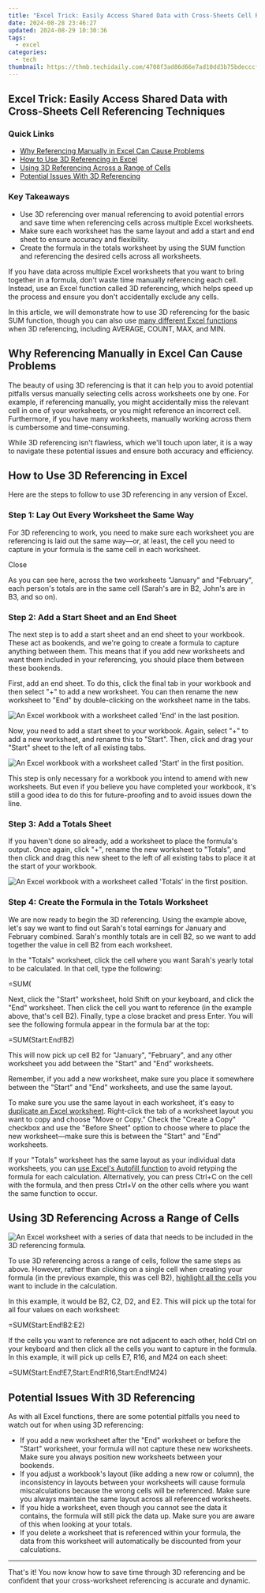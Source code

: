 ```yaml
---
title: "Excel Trick: Easily Access Shared Data with Cross-Sheets Cell Referencing Techniques"
date: 2024-08-28 23:46:27
updated: 2024-08-29 10:30:36
tags:
  - excel
categories:
  - tech
thumbnail: https://thmb.techidaily.com/4708f3ad86d66e7ad10dd3b75bdecccf20aa6cf32be5cc5adbe8d57734cb7714.jpg
---
```


## Excel Trick: Easily Access Shared Data with Cross-Sheets Cell Referencing Techniques

### Quick Links

* [Why Referencing Manually in Excel Can Cause Problems](https://fox-glue.techidaily.com/updated-in-2024-glow-dynamics-enhancing-visual-storytelling-through-lighting/)
* [How to Use 3D Referencing in Excel](https://android-unlock.techidaily.com/in-2024-5-solutions-for-vivo-t2-5g-unlock-without-password-by-drfone-android/)
* [Using 3D Referencing Across a Range of Cells](https://vp-tips.techidaily.com/new-the-most-engaging-ar-games-for-phones-revealed/)
* [Potential Issues With 3D Referencing](https://fox-helps.techidaily.com/2024-approved-select-selections-ideal-spots-to-download-snapalert-melodies/)

### Key Takeaways

* Use 3D referencing over manual referencing to avoid potential errors and save time when referencing cells across multiple Excel worksheets.
* Make sure each worksheet has the same layout and add a start and end sheet to ensure accuracy and flexibility.
* Create the formula in the totals worksheet by using the SUM function and referencing the desired cells across all worksheets.

 If you have data across multiple Excel worksheets that you want to bring together in a formula, don't waste time manually referencing each cell. Instead, use an Excel function called 3D referencing, which helps speed up the process and ensure you don't accidentally exclude any cells.

 In this article, we will demonstrate how to use 3D referencing for the basic SUM function, though you can also use [many different Excel functions](https://visual-screen-recording.techidaily.com/in-2024-a-step-by-step-recorder-for-discord-enthusiasts/) when 3D referencing, including AVERAGE, COUNT, MAX, and MIN.

##  Why Referencing Manually in Excel Can Cause Problems

 The beauty of using 3D referencing is that it can help you to avoid potential pitfalls versus manually selecting cells across worksheets one by one. For example, if referencing manually, you might accidentally miss the relevant cell in one of your worksheets, or you might reference an incorrect cell. Furthermore, if you have many worksheets, manually working across them is cumbersome and time-consuming.

 While 3D referencing isn't flawless, which we'll touch upon later, it is a way to navigate these potential issues and ensure both accuracy and efficiency.

##  How to Use 3D Referencing in Excel

 Here are the steps to follow to use 3D referencing in any version of Excel.

###  Step 1: Lay Out Every Worksheet the Same Way

 For 3D referencing to work, you need to make sure each worksheet you are referencing is laid out the same way—or, at least, the cell you need to capture in your formula is the same cell in each worksheet.

Close 

 As you can see here, across the two worksheets "January" and "February", each person's totals are in the same cell (Sarah's are in B2, John's are in B3, and so on).

###  Step 2: Add a Start Sheet and an End Sheet

 The next step is to add a start sheet and an end sheet to your workbook. These act as bookends, and we're going to create a formula to capture anything between them. This means that if you add new worksheets and want them included in your referencing, you should place them between these bookends.

 First, add an end sheet. To do this, click the final tab in your workbook and then select "+" to add a new worksheet. You can then rename the new worksheet to "End" by double-clicking on the worksheet name in the tabs.

![An Excel workbook with a worksheet called 'End' in the last position.](https://static1.howtogeekimages.com/wordpress/wp-content/uploads/2024/01/tabsend-3.png) 

 Now, you need to add a start sheet to your workbook. Again, select "+" to add a new worksheet, and rename this to "Start". Then, click and drag your "Start" sheet to the left of all existing tabs.

![An Excel workbook with a worksheet called 'Start' in the first position.](https://static1.howtogeekimages.com/wordpress/wp-content/uploads/2024/01/tabsstart-3.png) 

 This step is only necessary for a workbook you intend to amend with new worksheets. But even if you believe you have completed your workbook, it's still a good idea to do this for future-proofing and to avoid issues down the line.

###  Step 3: Add a Totals Sheet

 If you haven't done so already, add a worksheet to place the formula's output. Once again, click "+", rename the new worksheet to "Totals", and then click and drag this new sheet to the left of all existing tabs to place it at the start of your workbook.

![An Excel workbook with a worksheet called 'Totals' in the first position.](https://static1.howtogeekimages.com/wordpress/wp-content/uploads/2024/01/tabstotals-4.png) 

###  Step 4: Create the Formula in the Totals Worksheet

 We are now ready to begin the 3D referencing. Using the example above, let's say we want to find out Sarah's total earnings for January and February combined. Sarah's monthly totals are in cell B2, so we want to add together the value in cell B2 from each worksheet.

 In the "Totals" worksheet, click the cell where you want Sarah's yearly total to be calculated. In that cell, type the following:

=SUM(

 Next, click the "Start" worksheet, hold Shift on your keyboard, and click the "End" worksheet. Then click the cell you want to reference (in the example above, that's cell B2). Finally, type a close bracket and press Enter. You will see the following formula appear in the formula bar at the top:

=SUM(Start:End!B2)

 This will now pick up cell B2 for "January", "February", and any other worksheet you add between the "Start" and "End" worksheets.

 Remember, if you add a new worksheet, make sure you place it somewhere between the "Start" and "End" worksheets, and use the same layout.

 To make sure you use the same layout in each worksheet, it's easy to [duplicate an Excel worksheet](https://fox-blue.techidaily.com/updated-2024-approved-the-science-behind-auto-hdr-and-cameras-ai-powered-shooting-modes/). Right-click the tab of a worksheet layout you want to copy and choose "Move or Copy." Check the "Create a Copy" checkbox and use the "Before Sheet" option to choose where to place the new worksheet—make sure this is between the "Start" and "End" worksheets.

 If your "Totals" worksheet has the same layout as your individual data worksheets, you can [use Excel's Autofill function](https://visual-screen-recording.techidaily.com/new-in-2024-top-5-best-hdmi-21-gaming-monitors-ps5-compatible/) to avoid retyping the formula for each calculation. Alternatively, you can press Ctrl+C on the cell with the formula, and then press Ctrl+V on the other cells where you want the same function to occur.

##  Using 3D Referencing Across a Range of Cells

![An Excel worksheet with a series of data that needs to be included in the 3D referencing formula.](https://static1.howtogeekimages.com/wordpress/wp-content/uploads/2024/01/range.png) 

 To use 3D referencing across a range of cells, follow the same steps as above. However, rather than clicking on a single cell when creating your formula (in the previous example, this was cell B2), [highlight all the cells](https://buynow-tips.techidaily.com/exploring-a-ravaged-world-on-motorcycle-in-days-gone-our-comprehhavis-review/) you want to include in the calculation.

 In this example, it would be B2, C2, D2, and E2\. This will pick up the total for all four values on each worksheet:

=SUM(Start:End!B2:E2)

 If the cells you want to reference are not adjacent to each other, hold Ctrl on your keyboard and then click all the cells you want to capture in the formula. In this example, it will pick up cells E7, R16, and M24 on each sheet:

=SUM(Start:End!E7,Start:End!R16,Start:End!M24)

##  Potential Issues With 3D Referencing

 As with all Excel functions, there are some potential pitfalls you need to watch out for when using 3D referencing:

* If you add a new worksheet after the "End" worksheet or before the "Start" worksheet, your formula will not capture these new worksheets. Make sure you always position new worksheets between your bookends.
* If you adjust a workbook's layout (like adding a new row or column), the inconsistency in layouts between your worksheets will cause formula miscalculations because the wrong cells will be referenced. Make sure you always maintain the same layout across all referenced worksheets.
* If you hide a worksheet, even though you cannot see the data it contains, the formula will still pick the data up. Make sure you are aware of this when looking at your totals.
* If you delete a worksheet that is referenced within your formula, the data from this worksheet will automatically be discounted from your calculations.

---

 That's it! You now know how to save time through 3D referencing and be confident that your cross-worksheet referencing is accurate and dynamic.

<ins class="adsbygoogle"
     style="display:block"
     data-ad-format="autorelaxed"
     data-ad-client="ca-pub-7571918770474297"
     data-ad-slot="1223367746"></ins>



<ins class="adsbygoogle"
     style="display:block"
     data-ad-client="ca-pub-7571918770474297"
     data-ad-slot="8358498916"
     data-ad-format="auto"
     data-full-width-responsive="true"></ins>
